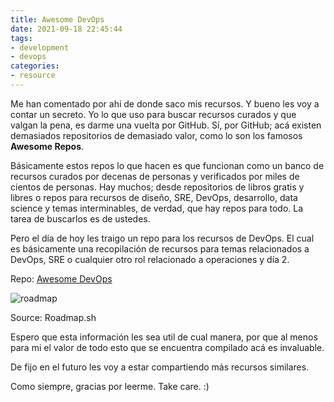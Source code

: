```yaml
---
title: Awesome DevOps
date: 2021-09-18 22:45:44
tags:
- development
- devops
categories:
- resource
---
```


Me han comentado por ahí de donde saco mis recursos. Y bueno les voy a contar un secreto. Yo lo que uso para buscar recursos curados y que valgan la pena, es darme una vuelta por GitHub. Sí, por GitHub; acá existen demasiados repositorios de demasiado valor, como lo son los famosos **Awesome Repos**.

Básicamente estos repos lo que hacen es que funcionan como un banco de recursos curados por decenas de personas y verificados por miles de cientos de personas. Hay muchos; desde repositorios de libros gratis y libres o repos para recursos de diseño, SRE, DevOps, desarrollo, data science y temas interminables, de verdad, que hay repos para todo. La tarea de buscarlos es de ustedes. 

Pero el día de hoy les traigo un repo para los recursos de DevOps. El cual es básicamente una recopilación de recursos para temas relacionados a DevOps, SRE o cualquier otro rol relacionado a operaciones y día 2.

Repo: [Awesome DevOps](https://github.com/AcalephStorage/awesome-devops)

![roadmap](https://roadmap.sh/roadmaps/devops.png)

Source: Roadmap.sh

Espero que esta información les sea util de cual manera, por que al menos para mi el valor de todo esto que se encuentra compilado acá es invaluable.

De fijo en el futuro les voy a estar compartiendo más recursos similares. 

Como siempre, gracias por leerme. Take care. :)
